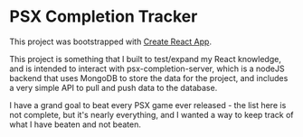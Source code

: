 # PSX Completion Tracker

This project was bootstrapped with [Create React App](https://github.com/facebook/create-react-app).

This project is something that I built to test/expand my React knowledge, and is intended to interact with psx-completion-server, which is a nodeJS backend that uses MongoDB to store the data for the project, and includes a very simple API to pull and push data to the database.

I have a grand goal to beat every PSX game ever released - the list here is not complete, but it's nearly everything, and I wanted a way to keep track of what I have beaten and not beaten.
